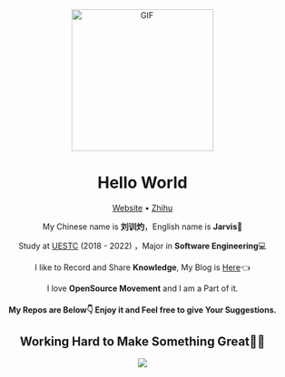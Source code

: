 <div align="center">
<img align="center" alt="GIF" height="250px" src="https://media.giphy.com/media/du3J3cXyzhj75IOgvA/giphy.gif" />

# Hello World 

[Website](https://www.liuxunzhuo.com) • [Zhihu](https://zhihu.com/people/liuxunzhuo)

My Chinese name is **刘训灼**，English name is **Jarvis**🤖️

Study at [UESTC](https://www.uestc.edu.cn) (2018 - 2022) ，Major in **Software Engineering**💻

I like to Record and Share **Knowledge**, My Blog is [Here](https://www.liuxunzhuo.tech)👈

I love **OpenSource Movement** and I am a Part of it.

#### My Repos are Below👇 Enjoy it and Feel free to give Your Suggestions.

## Working Hard to Make Something Great🚀🚀

<img  src="https://github-readme-stats.vercel.app/api?username=xunzhuo&show_icons=true&theme=tokyonight&hide=prs&icon_color=6392DF">

</div>

